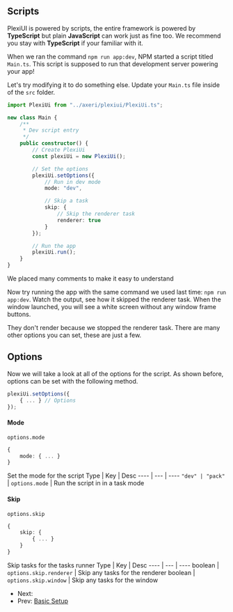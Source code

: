## Scripts
PlexiUI is powered by scripts, the entire framework is powered by **TypeScript** but plain **JavaScript** can work just as fine too. We recommend you stay with **TypeScript** if your familiar with it.

When we ran the command `npm run app:dev`, NPM started a script titled `Main.ts`. This script is supposed to run that development server powering your app!

Let's try modifying it to do something else.
Update your `Main.ts` file inside of the `src` folder.
```typescript
import PlexiUi from "../axeri/plexiui/PlexiUi.ts";

new class Main {
    /**
     * Dev script entry
     */
    public constructor() {
        // Create PlexiUi
        const plexiUi = new PlexiUi();

        // Set the options
        plexiUi.setOptions({
            // Run in dev mode
            mode: "dev",

            // Skip a task
            skip: {
                // Skip the renderer task
                renderer: true
            }
        });

        // Run the app
        plexiUi.run();
    }
}
```
We placed many comments to make it easy to understand

Now try running the app with the same command we used last time: `npm run app:dev`.
Watch the output, see how it skipped the renderer task. When the window launched, you will see a white screen without any window frame buttons.

They don't render because we stopped the renderer task.
There are many other options you can set, these are just a few.

## Options
Now we will take a look at all of the options for the script.
As shown before, options can be set with the following method.
```ts
plexiUi.setOptions({
    { ... } // Options
});
```

#### Mode
`options.mode`
```ts
{
    mode: { ... }
}
```
Set the mode for the script
Type | Key | Desc
---- | --- | ----
`"dev" | "pack"` | `options.mode` | Run the script in in a task mode

#### Skip
`options.skip`

```ts
{
    skip: {
        { ... }
    }
}
```
Skip tasks for the tasks runner
Type | Key | Desc
---- | --- | ----
boolean | `options.skip.renderer` | Skip any tasks for the renderer
boolean | `options.skip.window` | Skip any tasks for the window

 - Next: []()<br />
 - Prev: [Basic Setup](./basicSetup.md)
